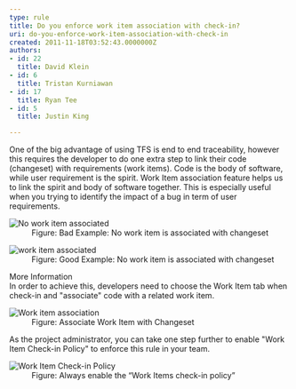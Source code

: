 ```yaml
---
type: rule
title: Do you enforce work item association with check-in?
uri: do-you-enforce-work-item-association-with-check-in
created: 2011-11-18T03:52:43.0000000Z
authors:
- id: 22
  title: David Klein
- id: 6
  title: Tristan Kurniawan
- id: 17
  title: Ryan Tee
- id: 5
  title: Justin King

---
```




<span class='intro'> <p>One of the big advantage of using TFS is end to end traceability, however this requires the developer to do one extra step to link their code (changeset) with requirements (work items). Code is the body of software, while user requirement is the spirit. Work Item association feature helps us to link the spirit and body of software together. This is especially useful when you trying to identify the impact of a bug in term of user requirements. </p> </span>

<dl><dt><img alt="No work item associated" src="/PublishingImages/WorkItemAss-1.jpg" /></dt>
<dd>Figure&#58; Bad Example&#58; No work item is associated with changeset </dd></dl>
<dl><dt><img alt="work item associated" src="/PublishingImages/WorkItemAss-2.jpg" /></dt>
<dd>Figure&#58; Good Example&#58; No work item is associated with changeset </dd></dl>
<p>More Information <br>In order to achieve this, developers need to choose the Work Item tab when check-in and &quot;associate&quot; code with a related work item. </p>
<dl><dt><img alt="Work item association" src="/PublishingImages/WorkItemAss-3.jpg" /></dt>
<dd>Figure&#58; Associate Work Item with Changeset </dd></dl>
<p>As the project administrator, you can take one step further to enable &quot;Work Item Check-in Policy&quot; to enforce this rule in your team. </p>
<dl><dt><img alt="Work Item Check-in Policy" src="/PublishingImages/WorkItemAss-4.jpg" /></dt>
<dd>Figure&#58; Always enable the “Work Items check-in policy”</dd></dl>




